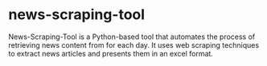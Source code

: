 # news-scraping-tool
News-Scraping-Tool is a Python-based tool that automates the process of retrieving news content from for each day. It uses web scraping techniques to extract news articles and presents them in an excel format.

